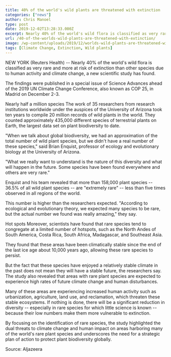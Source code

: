 ```yaml
---
title: 40% of the world's wild plants are threatened with extinction
categories: ["news"]
author: Chris Manoel
type: post
date: 2019-12-02T13:28:33.000Z
excerpt: Nearly 40% of the world's wild flora is classified as very rare and more at risk of extinction than other species due to human activity and climate change
url: /40-of-the-worlds-wild-plants-are-threatened-with-extinction/
image: /wp-content/uploads/2019/12/worlds-wild-plants-are-threatened-with-extinction-rocky-mountain.jpg
tags: [Climate Change, Extinction, Wild plants]
---
```


NEW YORK (Reuters Health) -- Nearly 40% of the world's wild flora is classified as very rare and more at risk of extinction than other species due to human activity and climate change, a new scientific study has found.

The findings were published in a special issue of Science Advances ahead of the 2019 UN Climate Change Conference, also known as COP 25, in Madrid on December 2-3.

Nearly half a million species
The work of 35 researchers from research institutions worldwide under the auspices of the University of Arizona took ten years to compile 20 million records of wild plants in the world. They counted approximately 435,000 different species of terrestrial plants on Earth, the largest data set on plant biodiversity to date.

"When we talk about global biodiversity, we had an approximation of the total number of wild plant species, but we didn't have a real number of these species," said Brian Enquist, professor of ecology and evolutionary biology at the University of Arizona.

"What we really want to understand is the nature of this diversity and what will happen in the future. Some species have been found everywhere and others are very rare."

Enquist and his team revealed that more than 158,000 plant species -- 36.5% of all wild plant species -- are "extremely rare" -- less than five times observed in all regions of the world.

This number is higher than the researchers expected. "According to ecological and evolutionary theory, we expected many species to be rare, but the actual number we found was really amazing," they say.

Hot spots
Moreover, scientists have found that rare species tend to congregate at a limited number of hotspots, such as the North Andes of South America, Costa Rica, South Africa, Madagascar, and Southeast Asia.

They found that these areas have been climatically stable since the end of the last ice age about 10,000 years ago, allowing these rare species to persist.

But the fact that these species have enjoyed a relatively stable climate in the past does not mean they will have a stable future, the researchers say. The study also revealed that areas with rare plant species are expected to experience high rates of future climate change and human disturbances.

Many of these areas are experiencing increased human activity such as urbanization, agriculture, land use, and reclamation, which threaten these stable ecosystems. If nothing is done, there will be a significant reduction in diversity -- especially in rare species for which little science is known -- because their low numbers make them more vulnerable to extinction.

By focusing on the identification of rare species, the study highlighted the dual threats to climate change and human impact on areas harboring many of the world's rare plant species and underscores the need for a strategic plan of action to protect plant biodiversity globally.

Source: Aljazeera
